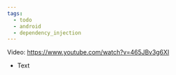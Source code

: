```yaml
---
tags:
  - todo
  - android
  - dependency_injection
---
```

Video: https://www.youtube.com/watch?v=465JBv3g6XI
- Text